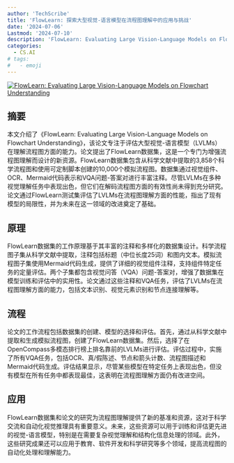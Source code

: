 ```yaml
---
author: 'TechScribe'
title: 'FlowLearn: 探索大型视觉-语言模型在流程图理解中的应用与挑战'
date: '2024-07-06'
Lastmod: '2024-07-10'
description: 'FlowLearn: Evaluating Large Vision-Language Models on Flowchart Understanding'
categories:
  - CS.AI
# tags:
#   - emoji
---
```


[![FlowLearn: Evaluating Large Vision-Language Models on Flowchart Understanding](https://arxiv-research-1301205113.cos.ap-guangzhou.myqcloud.com/images/2407.05183v1.pdf_0.jpg)](https://arxiv.org/abs/2407.05183v1)

## 摘要

本文介绍了《FlowLearn: Evaluating Large Vision-Language Models on Flowchart Understanding》，该论文专注于评估大型视觉-语言模型（LVLMs）在理解流程图方面的能力。论文提出了FlowLearn数据集，这是一个专门为增强流程图理解而设计的新资源。FlowLearn数据集包含从科学文献中提取的3,858个科学流程图和使用可定制脚本创建的10,000个模拟流程图。数据集通过视觉组件、OCR、Mermaid代码表示和VQA问题-答案对进行丰富注释。尽管LVLMs在多种视觉理解任务中表现出色，但它们在解码流程图方面的有效性尚未得到充分研究。论文通过FlowLearn测试集评估了LVLMs在流程图理解方面的性能，指出了现有模型的局限性，并为未来在这一领域的改进奠定了基础。<!--more-->

## 原理

FlowLearn数据集的工作原理基于其丰富的注释和多样化的数据集设计。科学流程图子集从科学文献中提取，注释包括标题（中位长度25词）和图内文本。模拟流程图子集使用Mermaid代码生成，提供了详细的视觉组件注释，支持组件特定任务的定量评估。两个子集都包含视觉问答（VQA）问题-答案对，增强了数据集在模型训练和评估中的实用性。论文通过这些注释和VQA任务，评估了LVLMs在流程图理解方面的能力，包括文本识别、视觉元素识别和节点连接理解等。

## 流程

论文的工作流程包括数据集的创建、模型的选择和评估。首先，通过从科学文献中提取和生成模拟流程图，创建了FlowLearn数据集。然后，选择了在OpenCompass多模态排行榜上排名靠前的LVLMs进行评估。评估过程中，实施了所有VQA任务，包括OCR、真/假陈述、节点和箭头计数、流程图描述和Mermaid代码生成。评估结果显示，尽管某些模型在特定任务上表现出色，但没有模型在所有任务中都表现最佳，这表明在流程图理解方面仍有改进空间。

## 应用

FlowLearn数据集和论文的研究为流程图理解提供了新的基准和资源，这对于科学交流和自动化视觉推理具有重要意义。未来，这些资源可以用于训练和评估更先进的视觉-语言模型，特别是在需要复杂视觉理解和结构化信息处理的领域。此外，这些研究成果还可以应用于教育、软件开发和科学研究等多个领域，提高流程图的自动化处理和理解能力。